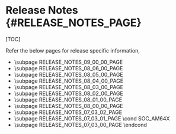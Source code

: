 # Release Notes {#RELEASE_NOTES_PAGE}

[TOC]

Refer the below pages for release specific information,

- \subpage RELEASE_NOTES_09_00_00_PAGE
- \subpage RELEASE_NOTES_08_06_00_PAGE
- \subpage RELEASE_NOTES_08_05_00_PAGE
- \subpage RELEASE_NOTES_08_04_00_PAGE
- \subpage RELEASE_NOTES_08_03_00_PAGE
- \subpage RELEASE_NOTES_08_02_00_PAGE
- \subpage RELEASE_NOTES_08_01_00_PAGE
- \subpage RELEASE_NOTES_08_00_00_PAGE
- \subpage RELEASE_NOTES_07_03_02_PAGE
- \subpage RELEASE_NOTES_07_03_01_PAGE
\cond SOC_AM64X
- \subpage RELEASE_NOTES_07_03_00_PAGE
\endcond
